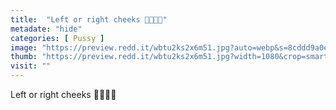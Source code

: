 ```yaml
---
title:  "Left or right cheeks 🍑🤳🐱🔥"
metadate: "hide"
categories: [ Pussy ]
image: "https://preview.redd.it/wbtu2ks2x6m51.jpg?auto=webp&s=8cddd9a0e0bf6f354a29ed6cf44f924cb0113cb4"
thumb: "https://preview.redd.it/wbtu2ks2x6m51.jpg?width=1080&crop=smart&auto=webp&s=5373759609c72167ce4eab05c8f5a46f44c60e0d"
visit: ""
---
```

Left or right cheeks 🍑🤳🐱🔥
